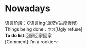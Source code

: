 # Nowadays
语言阶段：C语言ing(*迷茫*)(进度慢慢)<br>
Things being done：`学习`[Ugly refuse]<br>
**To do list**:回家回家回家<br>
[Comment]:I‘m a rookie～<br>


